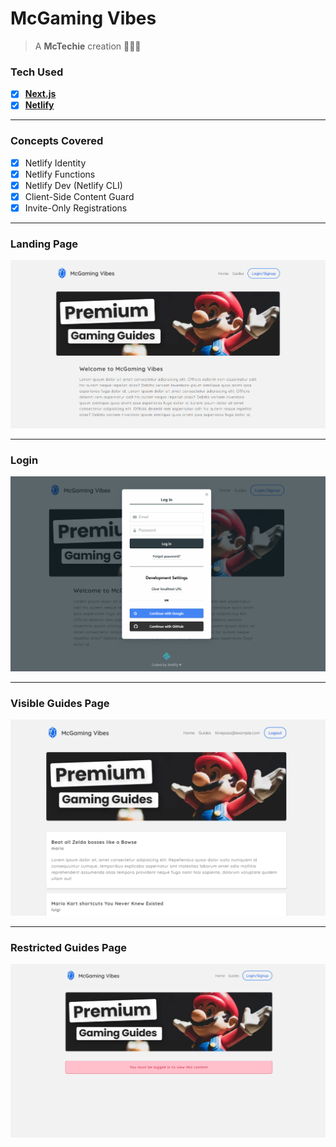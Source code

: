 # McGaming Vibes

> A **McTechie** creation 👨‍🎨✨

### Tech Used

- [x] **[Next.js](https://nextjs.org/)**
- [x] **[Netlify](https://www.netlify.com/)**

---

### Concepts Covered

- [x] Netlify Identity
- [x] Netlify Functions
- [x] Netlify Dev (Netlify CLI)
- [x] Client-Side Content Guard
- [x] Invite-Only Registrations

---

### Landing Page

![Home Page](./assets/landing.png)

---

### Login

![Login Modal](./assets/login.png)

---

### Visible Guides Page

![Guides Page](./assets/guides.png)

---

### Restricted Guides Page

![Restricted Guides Page](./assets/logout.png)